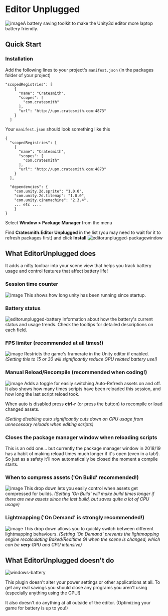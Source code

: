 
# Editor Unplugged
![image](https://user-images.githubusercontent.com/4616107/67143439-c8e20e00-f2ae-11e9-9853-6c1e900ae5f6.png)A battery saving toolkit to make the Unity3d editor more laptop battery friendly.


## Quick Start 

### Installation


Add the following lines to your project's `manifest.json` (in the packages folder of your project)

    "scopedRegistries": [
        {
          "name": "Cratesmith",
          "scopes": [
            "com.cratesmith"
          ],
          "url": "http://upm.cratesmith.com:4873"
        }
      ]

Your `manifest.json` should look something like this

    {
      "scopedRegistries": [
        {
          "name": "Cratesmith",
          "scopes": [
            "com.cratesmith"
          ],
          "url": "http://upm.cratesmith.com:4873"
        }
      ],
    
      "dependencies": {
        "com.unity.2d.sprite": "1.0.0",
        "com.unity.2d.tilemap": "1.0.0",
        "com.unity.cinemachine": "2.3.4",
        ... etc ....
        }
    }

 Select **Window > Package Manager** from the menu
 
 Find **Cratesmith.Editor Unplugged** in the list (you may need to wait for it to refresh packages first)  and click **Install**
![editorunplugged-packagewindow](https://user-images.githubusercontent.com/4616107/67143273-25442e00-f2ad-11e9-9fa5-6463a23cbd17.gif)
## What EditorUnplugged does
It adds a nifty toolbar into your scene view that helps you track battery usage and control features that affect battery life!



### Session time counter
![image](https://user-images.githubusercontent.com/4616107/67143849-1f514b80-f2b3-11e9-84f2-b374db761419.png)
This shows how long unity has been running since startup.



### Battery status
![editorunplugged-battery](https://user-images.githubusercontent.com/4616107/67143886-9b4b9380-f2b3-11e9-82ce-0935cc07e625.gif)
Information about how the battery's current status and usage trends.
Check the tooltips for detailed descriptions on each field.





### FPS limiter (recommended at all times!)
![image](https://user-images.githubusercontent.com/4616107/67143897-ccc45f00-f2b3-11e9-8073-6db5d8978efb.png)
Restricts the game's framerate in the Unity editor if enabled. 
*(Setting this to 15 or 30 will significantly reduce GPU related battery use!)*







### Manual Reload/Recompile (recommended when coding!)
![image](https://user-images.githubusercontent.com/4616107/67143917-f7aeb300-f2b3-11e9-8b90-757814a17357.png)
Adds a toggle for easily switching Auto-Refresh assets on and off. It also shows how many times scripts have been reloaded this session, and how long the last script reload took.

When auto is disabled press **ctrl-r** (or press the button) to recompile or load changed assets.

*(Setting disabling auto significantly cuts down on CPU usage from unnecessary reloads when editing scripts)*

### Closes the package manager window when reloading scripts 
This is an odd one... but currently the package manager window in 2018/19 has a habit of making reload times much longer if it's open (even in a tab!). So just as a safety it'll now automatically be closed the moment a compile starts.



### When to compress assets ('On Build' recommended!)
![image](https://user-images.githubusercontent.com/4616107/67143932-2fb5f600-f2b4-11e9-8deb-3767f982b546.png)
This drop down lets you easily control when assets get compressed for builds.
*(Setting 'On Build' will make build times longer if there are new assets since the last build, but saves quite a lot of CPU usage)*






### Lightmapping ('On Demand' is strongly recommended!)
![image](https://user-images.githubusercontent.com/4616107/67143946-6b50c000-f2b4-11e9-9424-60f566b23259.png)
This drop down allows you to quickly switch between different lightmapping behaviours. 
*(Setting 'On Demand' prevents the lightmapping engine recalculating Baked/Realtime GI when the scene is changed, which can be **very** GPU and CPU intensive)*


## What EditorUnplugged doesn't do
![windows-battery](https://user-images.githubusercontent.com/4616107/67144008-1ceff100-f2b5-11e9-8d42-f2bee71bb52b.gif)

This plugin doesn't alter your power settings or other applications at all. To get any real savings you should close any programs you aren't using (especially anything using the GPU!)


It also doesn't do anything at all outside of the editor. (Optimizing your game for battery is up to you!)

